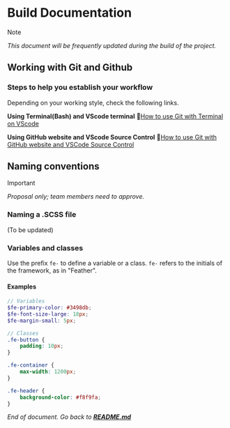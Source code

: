 # Build Documentation
>[!NOTE]
*This document will be frequently updated during the build of the project.*
## Working with Git and Github
### Steps to help you establish your workflow
Depending on your working style, check the following links.

**Using Terminal(Bash) and VScode terminal** 
🔗[How to use Git with Terminal on VScode](workflow-terminal.md)

**Using GitHub website and VScode Source Control** 
🔗[How to use Git with GitHub website and VSCode Source Control](workflow-ui.md)


## Naming conventions

>[!IMPORTANT]
*Proposal only; team members need to approve.*
### Naming a .SCSS file

(To be updated)

### Variables and classes

Use the prefix `fe-` to define a variable or a class. `fe-` refers to the initials of the framework, as in "Feather".
#### Examples

```scss
// Variables
$fe-primary-color: #3498db;
$fe-font-size-large: 18px;
$fe-margin-small: 5px;

// Classes
.fe-button {
    padding: 10px;
}

.fe-container {
    max-width: 1200px;
}

.fe-header {
    background-color: #f8f9fa;
}
```
*End of document. Go back to **[README.md](/README.md)***